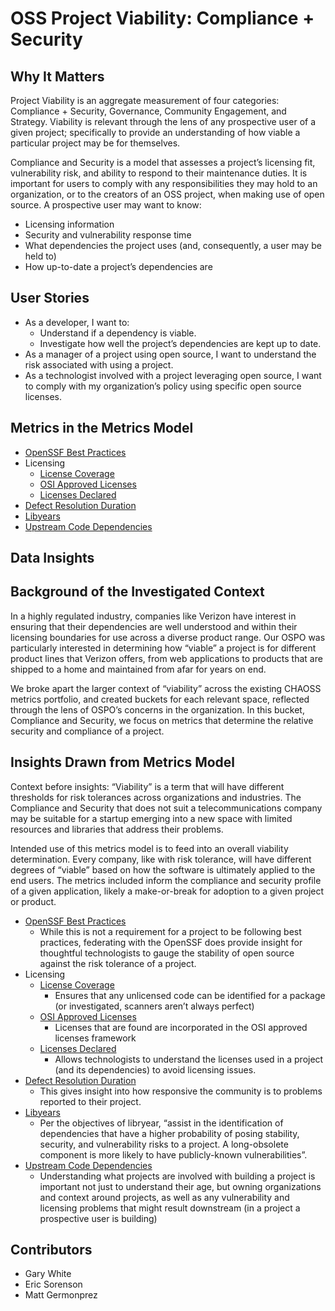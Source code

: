 # OSS Project Viability: Compliance + Security

## Why It Matters

Project Viability is an aggregate measurement of four categories: Compliance + Security, Governance, Community Engagement, and Strategy. Viability is relevant through the lens of any prospective user of a given project; specifically to provide an understanding of how viable a particular project may be for themselves.

Compliance and Security is a model that assesses a project’s licensing fit, vulnerability risk, and ability to respond to their maintenance duties. It is important for users to comply with any responsibilities they may hold to an organization, or to the creators of an OSS project, when making use of open source. A prospective user may want to know:

* Licensing information
* Security and vulnerability response time
* What dependencies the project uses (and, consequently, a user may be held to)
* How up-to-date a project’s dependencies are

## User Stories

* As a developer, I want to:
    * Understand if a dependency is viable.
    * Investigate how well the project’s dependencies are kept up to date.
* As a manager of a project using open source, I want to understand the risk associated with using a project.
* As a technologist involved with a project leveraging open source, I want to comply with my organization’s policy using specific open source licenses.

## Metrics in the Metrics Model



* [OpenSSF Best Practices](https://chaoss.community/?p=3939)
* Licensing
    * [License Coverage](https://chaoss.community/?p=3961)
    * [OSI Approved Licenses](https://chaoss.community/?p=3962)
    * [Licenses Declared](https://chaoss.community/?p=3963)
* [Defect Resolution Duration](https://chaoss.community/?p=4727)
* [Libyears](https://chaoss.community/?p=3976)
* [Upstream Code Dependencies](https://chaoss.community/?p=3977)

## Data Insights

## Background of the Investigated Context

In a highly regulated industry, companies like Verizon have interest in ensuring that their dependencies are well understood and within their licensing boundaries for use across a diverse product range. Our OSPO was particularly interested in determining how “viable” a project is for different product lines that Verizon offers, from web applications to products that are shipped to a home and maintained from afar for years on end.

We broke apart the larger context of “viability” across the existing CHAOSS metrics portfolio, and created buckets for each relevant space, reflected through the lens of OSPO’s concerns in the organization. In this bucket, Compliance and Security, we focus on metrics that determine the relative security and compliance of a project.

## Insights Drawn from Metrics Model

Context before insights: “Viability” is a term that will have different thresholds for risk tolerances across organizations and industries. The Compliance and Security that does not suit a telecommunications company may be suitable for a startup emerging into a new space with limited resources and libraries that address their problems. 

Intended use of this metrics model is to feed into an overall viability determination. Every company, like with risk tolerance, will have different degrees of “viable” based on how the software is ultimately applied to the end users. The metrics included inform the compliance and security profile of a given application, likely a make-or-break for adoption to a given project or product.



* [OpenSSF Best Practices](https://chaoss.community/?p=3939)
    * While this is not a requirement for a project to be following best practices, federating with the OpenSSF does provide insight for thoughtful technologists to gauge the stability of open source against the risk tolerance of a project.
* Licensing
    * [License Coverage](https://chaoss.community/?p=3961)
        * Ensures that any unlicensed code can be identified for a package (or investigated, scanners aren’t always perfect)
    * [OSI Approved Licenses](https://chaoss.community/?p=3962)
        * Licenses that are found are incorporated in the OSI approved licenses framework
    * [Licenses Declared](https://chaoss.community/?p=3963)
        * Allows technologists to understand the licenses used in a project (and its dependencies) to avoid licensing issues.
* [Defect Resolution Duration](https://chaoss.community/?p=4727)
    * This gives insight into how responsive the community is to problems reported to their project.
* [Libyears](https://chaoss.community/?p=3976)
    * Per the objectives of libryear, “assist in the identification of dependencies that have a  higher probability of posing stability, security, and vulnerability risks to a project. A long-obsolete component is more likely to have publicly-known vulnerabilities”.
* [Upstream Code Dependencies](https://chaoss.community/?p=3977)
    * Understanding what projects are involved with building a project is important not just to understand their age, but owning organizations and context around projects, as well as any vulnerability and licensing problems that might result downstream (in a project a prospective user is building)


## Contributors

- Gary White
- Eric Sorenson
- Matt Germonprez
